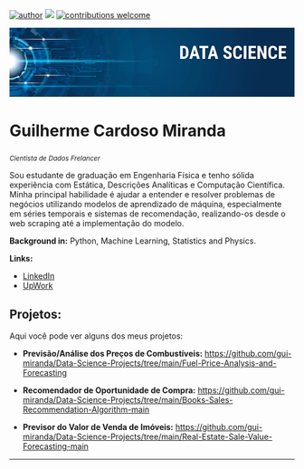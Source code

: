 [![author](https://img.shields.io/badge/guilherme-miranda-red.svg)](https://www.linkedin.com/in/carlosfab) [![](https://img.shields.io/badge/python-3.7+-blue.svg)](https://www.python.org/downloads/release/python-365/) [![contributions welcome](https://img.shields.io/badge/contributions-welcome-brightgreen.svg?style=flat)](https://github.com/carlosfab/data_science/issues)

<p align="center">
  <img src="banner.png" >
</p>

# Guilherme Cardoso Miranda
<sub>*Cientista de Dados Frelancer* </sub>

Sou estudante de graduação em Engenharia Física e tenho sólida experiência com Estática, Descrições Analíticas e Computação Científica. Minha principal habilidade é ajudar a entender e resolver problemas de negócios utilizando modelos de aprendizado de máquina, especialmente em séries temporais e sistemas de recomendação, realizando-os desde o web scraping até a implementação do modelo.

**Background in:** Python, Machine Learning, Statistics and Physics.

**Links:**
* [LinkedIn](https://www.linkedin.com/in/guilherme-cardoso-miranda-5030811a3/)
* [UpWork](https://www.upwork.com/freelancers/~0135d9a49e2010354e)


## Projetos:
Aqui você pode ver alguns dos meus projetos:

* **Previsão/Análise dos Preços de Combustíveis:** https://github.com/gui-miranda/Data-Science-Projects/tree/main/Fuel-Price-Analysis-and-Forecasting

* **Recomendador de Oportunidade de Compra:** https://github.com/gui-miranda/Data-Science-Projects/tree/main/Books-Sales-Recommendation-Algorithm-main

* **Previsor do Valor de Venda de Imóveis:** https://github.com/gui-miranda/Data-Science-Projects/tree/main/Real-Estate-Sale-Value-Forecasting-main

---

